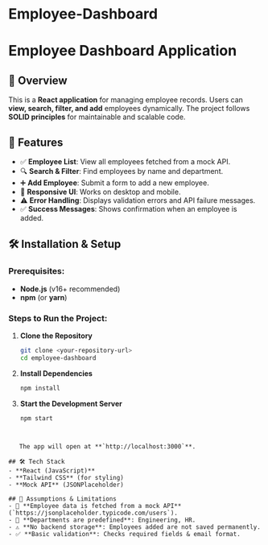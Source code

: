# Employee-Dashboard

# Employee Dashboard Application

## 🚀 Overview
This is a **React application** for managing employee records. Users can **view, search, filter, and add** employees dynamically. The project follows **SOLID principles** for maintainable and scalable code.

## 🎯 Features
- ✅ **Employee List**: View all employees fetched from a mock API.
- 🔍 **Search & Filter**: Find employees by name and department.
- ➕ **Add Employee**: Submit a form to add a new employee.
- 🎨 **Responsive UI**: Works on desktop and mobile.
- ⚠️ **Error Handling**: Displays validation errors and API failure messages.
- ✅ **Success Messages**: Shows confirmation when an employee is added.

## 🛠️ Installation & Setup

### Prerequisites:
- **Node.js** (v16+ recommended)
- **npm** (or **yarn**)

### Steps to Run the Project:

1. **Clone the Repository**
    ```sh
   git clone <your-repository-url>
   cd employee-dashboard
   
2. **Install Dependencies**
    ```sh
   npm install
   
3. **Start the Development Server**
    ```sh
    npm start




```
   The app will open at **`http://localhost:3000`**.

## 🛠️ Tech Stack
- **React (JavaScript)**
- **Tailwind CSS** (for styling)
- **Mock API** (JSONPlaceholder)

## 🔹 Assumptions & Limitations
- 👥 **Employee data is fetched from a mock API** (`https://jsonplaceholder.typicode.com/users`).
- 🏢 **Departments are predefined**: Engineering, HR.
- ⚠️ **No backend storage**: Employees added are not saved permanently.
- ✅ **Basic validation**: Checks required fields & email format.



   
